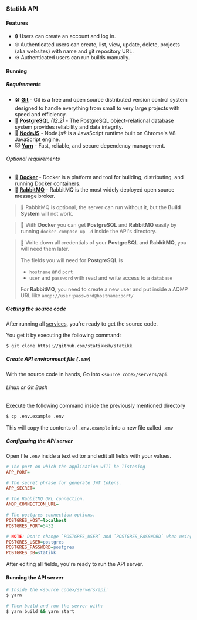 ### Statikk API

#### Features

- :lock: Users can create an account and log in.
- :globe_with_meridians: Authenticated users can create, list, view, update, delete, projects (aka websites) with name and git repository URL.
- :gear: Authenticated users can run builds manually.

#### Running

##### Requirements

- :hammer_and_wrench: [**Git**](https://git-scm.com/) - Git is a free and open source distributed version control system designed to handle everything from small to very large projects with speed and efficiency.
- :elephant: [**PostgreSQL**](https://www.postgresql.org/download/) *(12.2)* - The PostgreSQL object-relational database system provides reliability and data integrity.
- :rocket: [**NodeJS**](https://nodejs.org/) - Node.js® is a JavaScript runtime built on Chrome's V8 JavaScript engine.
- :cat: [**Yarn**](https://classic.yarnpkg.com/en/docs/install) - Fast, reliable, and secure dependency management.

###### Optional requirements

- :whale: [**Docker**](https://docker.com) - Docker is a platform and tool for building, distributing, and running Docker containers.
- :rabbit: [**RabbitMQ**](https://www.rabbitmq.com/) - RabbitMQ is the most widely deployed open source message broker.

> :memo: RabbitMQ is optional, the server can run without it, but the **Build System** will not work.

> :memo: With **Docker** you can get **PostgreSQL** and **RabbitMQ** easily by running `docker-compose up -d` inside the API's directory.

> :memo: Write down all credentials of your **PostgreSQL** and **RabbitMQ**, you will need them later.
>
> The fields you will need for **PostgreSQL** is
> - `hostname` and `port`
> - `user` and `password` with read and write access to a `database`
>
> For **RabbitMQ**, you need to create a new user and put inside a AQMP URL like `amqp://user:password@hostname:port/`

##### Getting the source code

After running all [services](#requirements), you're ready to get the source code.

You get it by executing the following command:

```sh
$ git clone https://github.com/statikksh/statikk
```

##### Create API environment file (`.env`)

With the source code in hands, Go into `<source code>/servers/api`.

###### Linux or Git Bash

Execute the following command inside the previously mentioned directory

```sh
$ cp .env.example .env
```

This will copy the contents of `.env.example` into a new file called `.env`

##### Configuring the API server

Open file `.env` inside a text editor and edit all fields with your values.

```ini
# The port on which the application will be listening
APP_PORT=

# The secret phrase for generate JWT tokens.
APP_SECRET=

# The RabbitMQ URL connection.
AMQP_CONNECTION_URL=

# The postgres connection options.
POSTGRES_HOST=localhost
POSTGRES_PORT=5432

# NOTE: Don't change `POSTGRES_USER` and `POSTGRES_PASSWORD` when using PostgreSQL on docker.
POSTGRES_USER=postgres
POSTGRES_PASSWORD=postgres
POSTGRES_DB=statikk
```

After editing all fields, you're ready to run the API server.

#### Running the API server

```sh
# Inside the <source code>/servers/api:
$ yarn

# Then build and run the server with:
$ yarn build && yarn start
```
